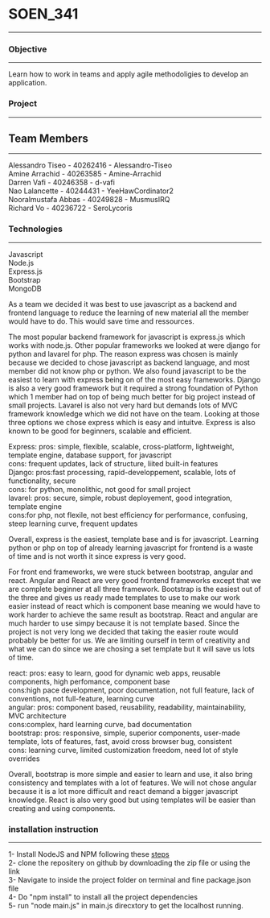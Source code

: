 # SOEN_341
***
### Objective
***
Learn how to work in teams and apply agile methodoligies to develop an application.<br>
### Project
***



## Team Members
***
Alessandro Tiseo - 40262416 - Alessandro-Tiseo<br>
Amine Arrachid - 40263585 - Amine-Arrachid<br>
Darren Vafi - 40246358 - d-vafi<br>
Nao Lalancette - 40244431 - YeeHawCordinator2 <br>
Nooralmustafa Abbas - 40249828 - MusmusIRQ<br>
Richard Vo - 40236722 - SeroLycoris <br>

### Technologies
***
Javascript<br>
Node.js<br>
Express.js<br>
Bootstrap<br>
MongoDB <br>


As a team we decided it was best to use javascript as a backend and frontend language to reduce the learning of new material all the member would have to do. This would save time and ressources.

The most popular backend framework for javascript is express.js which works with node.js. Other popular frameworks we looked at were django for python and lavarel for php. The reason express was chosen is mainly because we decided to chose javascript as backend language, and most member did not know php or python. We also found javascript to be the easiest to learn with express being on of the most easy frameworks. Django is also a very good framework but it required a strong foundation of Python which 1 member had on top of being much better for big project instead of small projects. Lavarel is also not very hard but demands lots of MVC framework knowledge which we did not have on the team. Looking at those three options we chose express which is easy and intuitve. Express is also known to be good for beginners, scalable and efficient. 

Express: pros: simple, flexible, scalable, cross-platform, lightweight, template engine, database support, for javascript <br>
cons: frequent updates, lack of structure, liited built-in features <br>
Django: pros:fast processing, rapid-developpement, scalable, lots of functionality, secure <br>
cons: for python, monolithic, not good for small project <br>
lavarel: pros: secure, simple, robust deployement, good integration, template engine <br>
cons:for php, not flexile, not best efficiency for performance, confusing, steep learning curve, frequent updates <br>

Overall, express is the easiest, template base and is for javascript. Learning python or php on top of already learning javascript for frontend is a waste of time and is not worth it since express is very good. 

For front end frameworks, we were stuck between bootstrap, angular and react. Angular and React are very good frontend frameworks except that we are complete beginner at all three framework. Bootstrap is the easiest out of the three and gives us ready made templates to use to make our work easier instead of react which is component base meaning we would have to work harder to achieve the same result as bootstrap. React and angular are much harder to use simpy because it is not template based. Since the project is not very long we decided that taking the easier route would probably be better for us. We are limiting ourself in term of creativity and what we can do since we are chosing a set template but it will save us lots of time. 

react: pros: easy to learn, good for dynamic web apps, reusable components, high perfomance, component base <br>
cons:high pace development, poor documentation, not full feature, lack of conventions, not full-feature, learning curve <br>
angular: pros: component based, reusability, readability, maintainability, MVC architecture <br>
cons:complex, hard learning curve, bad documentation <br>
bootstrap: pros: responsive, simple, superior components, user-made template, lots of features, fast, avoid cross browser bug, consistent <br>
cons: learning curve, limited customization freedom, need lot of style overrides  <br>

Overall, bootstrap is more simple and easier to learn and use, it also bring consistency and templates with a lot of features. We will not chose angular because it is a lot more difficult and react demand a bigger javascript knowledge. React is also very good but using templates will be easier than creating and using components.

### installation instruction
***
1- Install NodeJS and NPM following these [steps](https://radixweb.com/blog/installing-npm-and-nodejs-on-windows-and-mac) <br>
2- clone the repositery on github by downloading the zip file or using the link <br>
3- Navigate to inside the project folder on terminal and fine package.json file <br>
4- Do "npm install" to install all the project dependencies <br>
5- run "node main.js" in main.js direcxtory to get the localhost running. <br>
